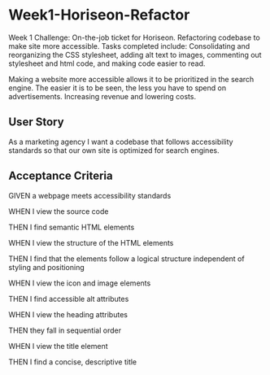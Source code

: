 # Week1-Horiseon-Refactor
Week 1 Challenge: On-the-job ticket for Horiseon. Refactoring codebase to make site more accessible. 
Tasks completed include: Consolidating and reorganizing the CSS stylesheet, adding alt text to images, commenting out stylesheet and html code, and making code easier to read.

Making a website more accessible allows it to be prioritized in the search engine. The easier it is to be seen, the less you have to spend on advertisements. Increasing revenue and lowering costs.

## User Story

As a marketing agency I want a codebase that follows accessibility standards so that our own site is optimized for search engines.

## Acceptance Criteria

GIVEN a webpage meets accessibility standards

WHEN I view the source code

THEN I find semantic HTML elements

WHEN I view the structure of the HTML elements

THEN I find that the elements follow a logical structure independent of styling and positioning

WHEN I view the icon and image elements

THEN I find accessible alt attributes

WHEN I view the heading attributes

THEN they fall in sequential order

WHEN I view the title element

THEN I find a concise, descriptive title


